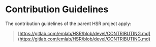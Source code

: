 # Contribution Guidelines

The contribution guidelines of the parent HSR project apply:

> [https://gitlab.com/emlab/HSR/blob/devel/CONTRIBUTING.md](https://gitlab.com/emlab/HSR/blob/devel/CONTRIBUTING.md)
